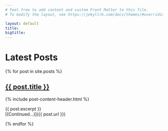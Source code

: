 ```yaml
---
# Feel free to add content and custom Front Matter to this file.
# To modify the layout, see https://jekyllrb.com/docs/themes/#overriding-theme-defaults

layout: default
title: 
bigtitle: 
---
```


# Latest Posts

{% for post in site.posts %}
## <a href="{{ post.url }}">{{ post.title }}</a>
{% include post-content-header.html %}

<div class="post-content">
{{ post.excerpt }}
</div>
[(Continued...)]({{ post.url }})

{% endfor %}